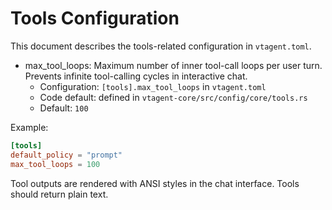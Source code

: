 # Tools Configuration

This document describes the tools-related configuration in `vtagent.toml`.

- max_tool_loops: Maximum number of inner tool-call loops per user turn. Prevents infinite tool-calling cycles in interactive chat.
  - Configuration: `[tools].max_tool_loops` in `vtagent.toml`
  - Code default: defined in `vtagent-core/src/config/core/tools.rs`
  - Default: `100`

Example:

```toml
[tools]
default_policy = "prompt"
max_tool_loops = 100
```


Tool outputs are rendered with ANSI styles in the chat interface. Tools should return plain text.
